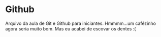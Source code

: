 # Github

Arquivo da aula de Git e Github para iniciantes.
Hmmmm...um cafézinho agora seria muito bom.
Mas eu acabei de escovar os dentes :(
